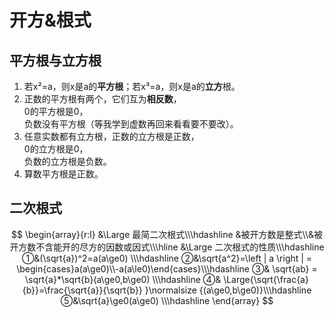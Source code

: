 # 开方&根式

## 平方根与立方根
1. 若x²=a，则x是a的**平方根**；若x³=a，则x是a的**立方**根。
2. 正数的平方根有两个，它们互为**相反数**，     
   0的平方根是0，       
   负数没有平方根（等我学到虚数再回来看看要不要改）。       
3. 任意实数都有立方根，正数的立方根是正数，     
   0的立方根是0，   
   负数的立方根是负数。     
4. 算数平方根是正数。

## 二次根式
$$
\begin{array}{r:l}
&\Large 最简二次根式\\\hdashline
&被开方数是整式\\&被开方数不含能开的尽方的因数或因式\\\hline
&\Large 二次根式的性质\\\hdashline
①&(\sqrt{a})^2=a(a\ge0) \\\hdashline
②&\sqrt{a^2}=\left | a \right | = \begin{cases}a(a\ge0)\\-a(a\le0)\end{cases}\\\hdashline
③& \sqrt{ab} = \sqrt{a}*\sqrt{b}(a\ge0,b\ge0) \\\hdashline
④& \Large{\sqrt{\frac{a}{b}}=\frac{\sqrt{a}}{\sqrt{b}} }\normalsize {(a\ge0,b\ge0)}\\\hdashline
⑤&\sqrt{a}\ge0(a\ge0) \\\hdashline
\end{array}
$$
